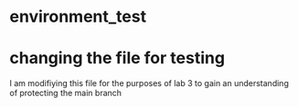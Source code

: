 # environment_test
# changing the file for testing

I am modifiying this file for the purposes of lab 3 to gain an understanding of protecting the main branch
